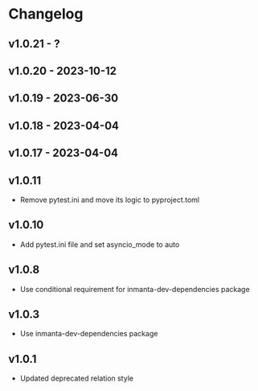 # Changelog

## v1.0.21 - ?


## v1.0.20 - 2023-10-12


## v1.0.19 - 2023-06-30


## v1.0.18 - 2023-04-04


## v1.0.17 - 2023-04-04

## v1.0.11
- Remove pytest.ini and move its logic to pyproject.toml

## v1.0.10
 - Add pytest.ini file and set asyncio_mode to auto

## v1.0.8
 - Use conditional requirement for inmanta-dev-dependencies package

## v1.0.3
 - Use inmanta-dev-dependencies package

## v1.0.1
 - Updated deprecated relation style
